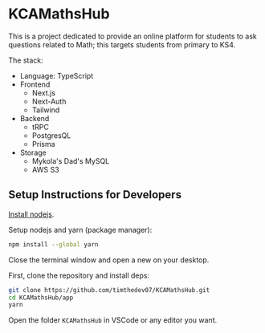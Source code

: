 # KCAMathsHub

This is a project dedicated to provide an online platform for students to ask questions related to Math; this targets students from primary to KS4.

The stack:

- Language: TypeScript
- Frontend
  - Next.js
  - Next-Auth
  - Tailwind
- Backend
  - tRPC
  - PostgresQL
  - Prisma
- Storage
  - Mykola's Dad's MySQL
  - AWS S3

## Setup Instructions for Developers

[Install nodejs](https://nodejs.org/en/download).

Setup nodejs and yarn (package manager):

```bash
npm install --global yarn
```

Close the terminal window and open a new on your desktop.

First, clone the repository and install deps:

```bash
git clone https://github.com/timthedev07/KCAMathsHub.git
cd KCAMathsHub/app
yarn
```

Open the folder `KCAMathsHub` in VSCode or any editor you want.
